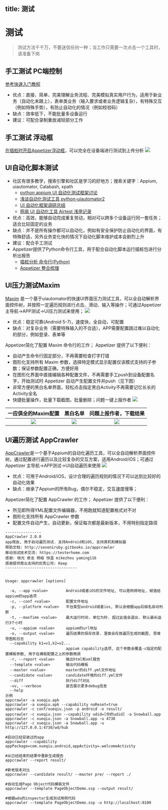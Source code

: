 title: 测试
---

# 测试

> 测试方法千千万，不要迷信任何一种；当工作只需要一次点击一个工具时，请准备下岗

## 手工测试 PC端控制
[参考快速入门教程](../get-started.html#运行测试并提交分析)
* 优点：直接、简单、完美理解业务流程、完美模拟真实用户行为，适用于新业务（自动化未跟上），表单类业务（输入要求或者业务逻辑复杂），有特殊交互（例如特殊手势），有防止自动化的情况（例如校验码）
* 缺点：效率低下，不能批量多设备运行
* 建议：可配合录制重放减轻部分工作

## 手工测试 浮动框
[在插桩时开启Appetizer浮动框](instrumentation.html#浮动框功能)，可以完全在设备端进行测试到上传分析
![](floating-menu.png)

## UI自动化脚本测试
* 社区有很多教学，搜索引擎和社区是学习的好地方；搜索关键字：Appium, uiautomator, Calabash, xpath
  * [python appium UI 自动化测试框架讨论](https://testerhome.com/topics/11866)
  * [浅谈自动化测试工具 python-uiautomator2](https://testerhome.com/topics/11357)
  * [UI 自动化框架调研总结](https://testerhome.com/topics/6602)
  * [网易 UI 自动化工具 Airtest 浅用记录](https://testerhome.com/topics/12391)
* 优点：高效，能够自动完成重复劳动，相对可以跨多个设备运行同一套任务；适合比较固定的业务
* 缺点：并不是所有操作都可以自动化，例如有安全保护防止自动化的界面，有特殊舒适，另外业务变化快的情况下自动化脚本维护成本会剧烈上升
* 建议：配合手工测试
* Appetizer提供了Python命令行工具，用于配合自动化脚本运行插桩包进行分析出报告
  * [插桩分析 命令行(Python) ](../integration/insights.py.html)
  * [Appetizer 整合梳理](https://testerhome.com/topics/10290)

## UI压力测试Maxim
[Maxim](https://github.com/zhangzhao4444/Maxim) 是一个基于uiautomator的快速UI界面压力测试工具，可以全自动解析界面控件树，并按照一定遍历规则进行点击、滑动、输入等操作；可通过Appetizer 主导航->APP测试->UI压力测试来使用；
![](https://testerhome.com/uploads/photo/2018/8028ddbc-38c2-427b-8864-336e9316ed52.gif!large)
* 优点：稳定可靠(Android 5-7)，速度快，全自动，可配置
* 缺点：对复杂业务（需要特殊输入的不合适），APP需要配置跳过难以自动化的部分，例如登录、表单等

Appetizer简化了配置 Maxim 命令行的工作； Appetizer 提供了以下便利：
* 自动产生命令行固定部分，不再需要检查打字打错
* 图形化支持所有 Maxim 参数，选择特定模式显示配置仅该模式支持的子参数；保证参数配置正确，方便好用
* 在图形化界面中直接编辑各种配置文件，不再需要手工push到设备配置名字，开始测试时 Appetizer 自动产生配置文件并push（见下图）
* 非常方便的黑白名单界面，轻松点击指定黑白Activity不再需要记忆长长的Activity全名
* 快捷批量操作，批量下载截图，批量删除；问题一键上报作者
![](maxim-overview.png)

|  一应俱全的Maxim配置  | 黑白名单 | 问题上报作者，下载结果 | 
|:-----------------:| :---------------: | :--: |
|  ![](maxim-config.png) |![](maxim-whitelist.png)| ![](maxim-download-results.png)|

## UI遍历测试 AppCrawler
[AppCrawler](https://testerhome.com/topics/8343)是一个基于Appium的自动化遍历工具，可以全自动解析界面控件树，通过配置进行遍历以及比较复杂的交互方案，适用Android/iOS；可通过Appetizer 主导航->APP测试->UI自动遍历来使用
![](https://testerhome.com/uploads/photo/2017/25cdb6a8-d6cb-4891-b0ff-5ccd7c3005c8.png!large)
* 优点：可用于Android/iOS，设计合理的遍历规则的情况下可以达到比较好的自动化效果
* 缺点：继承了Appium的所有Bug，偶尔不稳定，交互速度慢等；

Appetizer简化了配置 AppCrawler 的工作； Appetizer 提供了以下便利：
* 所见即所得YML配置文件编辑器，不用跑就知道配置格式对不对
* 图形化支持所有 AppCrawler 参数
* 配置文件自动产生，自动更新，保证每次都是最新版本，不用特别指定路径

```
----------------
AppCrawler 2.0.0
app爬虫, 用于自动遍历测试. 支持Android和iOS, 支持真机和模拟器
帮助文档: http://seveniruby.gitbooks.io/appcrawler
移动测试技术交流: https://testerhome.com
感谢: 晓光 泉龙 杨榕 恒温 mikezhou yaming116
感谢提供商业支持的优秀公司: Keep
--------------------------------


Usage: appcrawler [options]

  -a, --app <value>        Android或者iOS的文件地址, 可以是网络地址, 赋值给appium的app选项
  -c, --conf <value>       配置文件地址
  -p, --platform <value>   平台类型android或者ios, 默认会根据app后缀名自动判断
  -t, --maxTime <value>    最大运行时间. 单位为秒. 超过此值会退出. 默认最长运行3个小时
  -u, --appium <value>     appium的url地址
  -o, --output <value>     遍历结果的保存目录. 里面会存放遍历生成的截图, 思维导图和日志
  --capability k1=v1,k2=v2...
                           appium capability选项, 这个参数会覆盖-c指定的配置模板参数, 用于在模板配置之上的参数微调
  -r, --report <value>     输出html和xml报告
  --template <value>       输出代码模板
  --master <value>         master的diff.yml文件地址
  --candidate <value>      candidate环境的diff.yml文件
  --diff                   执行diff对比
  -vv, --verbose           是否展示更多debug信息
  --help
示例
appcrawler -a xueqiu.apk
appcrawler -a xueqiu.apk --capability noReset=true
appcrawler -c conf/xueqiu.json -p android -o result/
appcrawler -c xueqiu.json --capability udid=[你的udid] -a Snowball.app
appcrawler -c xueqiu.json -a Snowball.app -u 4730
appcrawler -c xueqiu.json -a Snowball.app -u http://127.0.0.1:4730/wd/hub

#启动已经安装过的app
appcrawler --capability appPackage=com.xueqiu.android,appActivity=.welcomeActivity

#从已经结束的结果中重新生成报告
appcrawler --report result/

#新老版本对比
appcrawler --candidate result/ --master pre/ --report ./

#自动生成Page Object代码模板文件
appcrawler --template PageObjectDemo.ssp --output result/

#根据wda的inspector生成测试用例代码
appcrawler --template PageObjectDemo.ssp -u http://localhost:8100
```
